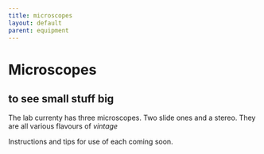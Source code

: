 ```yaml
---
title: microscopes
layout: default
parent: equipment
---
```


# Microscopes 
## to see small stuff big

The lab currenty has three microscopes. Two slide ones and a stereo. They are all various flavours of _vintage_

Instructions and tips for use of each coming soon.